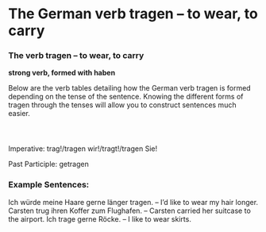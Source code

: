 # The German verb tragen – to wear, to carry



### The verb tragen – to wear, to carry

**strong verb, formed with haben**

Below are the verb tables detailing how the German verb tragen is formed depending on the tense of the sentence. Knowing the different forms of tragen through the tenses will allow you to construct sentences much easier.

### 


 

Imperative: trag!/tragen wir!/tragt!/tragen Sie!

Past Participle: getragen

### Example Sentences:

Ich würde meine Haare gerne länger tragen. – I’d like to wear my hair longer.
Carsten trug ihren Koffer zum Flughafen. – Carsten carried her suitcase to the airport.
Ich trage gerne Röcke. – I like to wear skirts.
